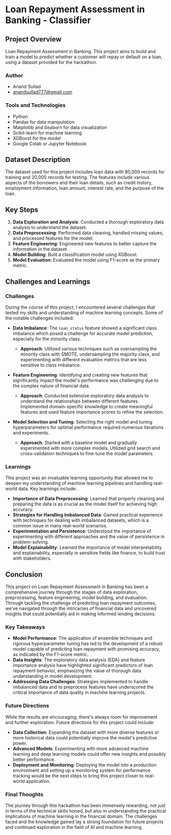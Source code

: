 # Loan Repayment Assessment in Banking - Classifier

## Project Overview
Loan Repayment Assessment in Banking. This project aims to build and train a model to predict whether a customer will repay or default on a loan, using a dataset provided for the hackathon.

### Author
 - Anand Sullad
 - anandsullad777@gmail.com

### Tools and Technologies
- Python
- Pandas for data manipulation
- Matplotlib and Seaborn for data visualization
- Scikit-learn for machine learning
- XGBoost for the model
- Google Colab or Jupyter Notebook

## Dataset Description
The dataset used for this project includes loan data with 80,000 records for training and 20,000 records for testing. The features include various aspects of the borrowers and their loan details, such as credit history, employment information, loan amount, interest rate, and the purpose of the loan.

## Key Steps
1. **Data Exploration and Analysis**: Conducted a thorough exploratory data analysis to understand the dataset.
2. **Data Preprocessing**: Performed data cleaning, handled missing values, and processed features for the model.
3. **Feature Engineering**: Engineered new features to better capture the information in the dataset.
4. **Model Building**: Built a classification model using XGBoost.
5. **Model Evaluation**: Evaluated the model using F1-score as the primary metric.

## Challenges and Learnings

### Challenges
During the course of this project, I encountered several challenges that tested my skills and understanding of machine learning concepts. Some of the notable challenges included:

- **Data Imbalance**: The `loan_status` feature showed a significant class imbalance which posed a challenge for accurate model prediction, especially for the minority class.
  - **Approach**: Utilized various techniques such as oversampling the minority class with SMOTE, undersampling the majority class, and experimenting with different evaluation metrics that are less sensitive to class imbalance.

- **Feature Engineering**: Identifying and creating new features that significantly impact the model's performance was challenging due to the complex nature of financial data.
  - **Approach**: Conducted extensive exploratory data analysis to understand the relationships between different features. Implemented domain-specific knowledge to create meaningful features and used feature importance scores to refine the selection.

- **Model Selection and Tuning**: Selecting the right model and tuning hyperparameters for optimal performance required numerous iterations and experiments.
  - **Approach**: Started with a baseline model and gradually experimented with more complex models. Utilized grid search and cross-validation techniques to fine-tune the model parameters.

### Learnings
This project was an invaluable learning opportunity that allowed me to deepen my understanding of machine learning pipelines and handling real-world data. Key learnings include:

- **Importance of Data Preprocessing**: Learned that properly cleaning and preparing the data is as crucial as the model itself for achieving high accuracy.
- **Strategies for Handling Imbalanced Data**: Gained practical experience with techniques for dealing with imbalanced datasets, which is a common issue in many real-world scenarios.
- **Experimentation and Persistence**: Understood the importance of experimenting with different approaches and the value of persistence in problem-solving.
- **Model Explainability**: Learned the importance of model interpretability and explainability, especially in sensitive fields like finance, to build trust with stakeholders.

## Conclusion

This project on Loan Repayment Assessment in Banking has been a comprehensive journey through the stages of data exploration, preprocessing, feature engineering, model building, and evaluation. Through tackling the challenge of predicting loan repayment outcomes, we've navigated through the intricacies of financial data and uncovered insights that could potentially aid in making informed lending decisions.

### Key Takeaways

- **Model Performance**: The application of ensemble techniques and rigorous hyperparameter tuning has led to the development of a robust model capable of predicting loan repayment with promising accuracy, as indicated by the F1-score metric.
- **Data Insights**: The exploratory data analysis (EDA) and feature importance analysis have highlighted significant predictors of loan repayment behavior, emphasizing the value of thorough data understanding in model development.
- **Addressing Data Challenges**: Strategies implemented to handle imbalanced data and to preprocess features have underscored the critical importance of data quality in machine learning projects.

### Future Directions

While the results are encouraging, there's always room for improvement and further exploration. Future directions for this project could include:

- **Data Collection**: Expanding the dataset with more diverse features or more historical data could potentially improve the model's predictive power.
- **Advanced Models**: Experimenting with more advanced machine learning and deep learning models could offer new insights and possibly better performance.
- **Deployment and Monitoring**: Deploying the model into a production environment and setting up a monitoring system for performance tracking would be the next steps to bring this project closer to real-world application.

### Final Thoughts

The journey through this hackathon has been immensely rewarding, not just in terms of the technical skills honed, but also in understanding the practical implications of machine learning in the financial domain. The challenges faced and the knowledge gained lay a strong foundation for future projects and continued exploration in the field of AI and machine learning.


